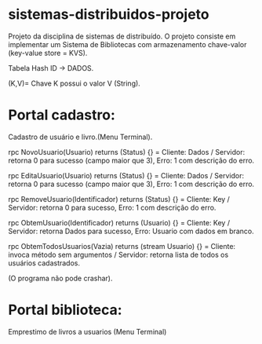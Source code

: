 # sistemas-distribuidos-projeto
Projeto da disciplina de sistemas de distribuído. O projeto consiste em implementar um Sistema de Bibliotecas com armazenamento chave-valor (key-value store = KVS).

Tabela Hash ID -> DADOS.

(K,V)= Chave K possui o valor V (String).
# Portal cadastro:
Cadastro de usuário e livro.(Menu Terminal).

rpc NovoUsuario(Usuario) returns (Status) {} = Cliente: Dados / Servidor: retorna 0 para sucesso (campo maior que 3), Erro: 1 com descrição do erro.

rpc EditaUsuario(Usuario) returns (Status) {} = Cliente: Dados / Servidor: retorna 0 para sucesso (campo maior que 3), Erro: 1 com descrição do erro.

rpc RemoveUsuario(Identificador) returns (Status) {} = Cliente: Key / Servidor: retorna 0 para sucesso, Erro: 1 com descrição do erro.

rpc ObtemUsuario(Identificador) returns (Usuario) {} = Cliente: Key / Servidor: retorna Dados para sucesso, Erro: Usuario com dados em branco. 

rpc ObtemTodosUsuarios(Vazia) returns (stream Usuario) {} = Cliente: invoca método sem argumentos / Servidor: retorna lista de todos os usuários cadastrados.

(O programa não pode crashar).

# Portal biblioteca:
Emprestimo de livros a usuarios
(Menu Terminal)


